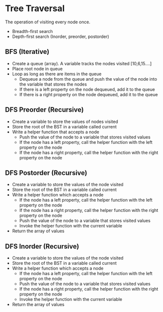 # Tree Traversal

The operation of visiting every node once.

-   Breadth-first search
-   Depth-first search (Inorder, preorder, postorder)

## BFS (Iterative)

-   Create a queue (array). A variable tracks the nodes visited [10,6,15....]
-   Place root node in queue
-   Loop as long as there are items in the queue
    -   Dequeue a node from the queue and push the value of the node into the variable that stores the nodes
    -   If there is a left property on the node dequeued, add it to the queue
    -   If there is a right property on the node dequeued, add it to the queue

## DFS Preorder (Recursive)

-   Create a variable to store the values of nodes visited
-   Store the root of the BST in a variable called current
-   Write a helper function that accepts a node
    -   Push the value of the node to a variable that stores visited values
    -   If the node has a left property, call the helper function with the left property on the node
    -   If the node has a right property, call the helper function with the right property on the node

## DFS Postorder (Recursive)

-   Create a variable to store the values of the node visited
-   Store the root of the BST in a variable called current
-   Write a helper function which accepts a node
    -   If the node has a left property, call the helper function with the left property on the node
    -   If the node has a right property, call the helper function with the right property on the node
    -   Push the value of the node to a variable that stores visited values
    -   Invoke the helper function with the current variable
-   Return the array of values

## DFS Inorder (Recursive)

-   Create a variable to store the values of the node visited
-   Store the root of the BST in a variable called current
-   Write a helper function which accepts a node
    -   If the node has a left property, call the helper function with the left property on the node
    -   Push the value of the node to a variable that stores visited values
    -   If the node has a right property, call the helper function with the right property on the node
    -   Invoke the helper function with the current variable
-   Return the array of values
